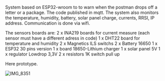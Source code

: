 System based on ESP32-wroom to to warn when the postman drops off a letter or a package.
The code published in mqtt.
The system also monitors the temperature, humidity, battery, solar panel charge, currents, RRSI, IP address.
Communication is done via wifi.

The sensors boards are:
2 x INA219 boards for current measure (each sensor must have a different adress in code)
1 x DHT22 board for temperature and humidity 
2 x Magnetics ILS switchs
2 x Battery 16650
1 x ESP32 30 pins version
1 x board 18650-Lithium charger
1 x solar panel 5V
1 x regulator Lowdrop 3,3V
2 x resistors 1K switch pull up

Here prototype.

![IMG_8351](https://github.com/user-attachments/assets/60a31244-e1a2-4c79-baa5-33fd4c6e503e)
